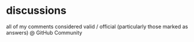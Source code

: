 # discussions
all of my comments considered valid / official (particularly those marked as answers) @ GitHub Community
